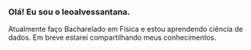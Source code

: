 ### Olá! Eu sou o leoalvessantana.  

Atualmente faço Bacharelado em Física e estou aprendendo ciência de dados. Em breve estarei compartilhando meus conhecimentos. 
